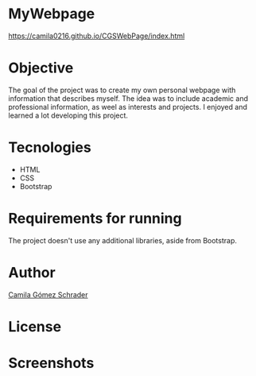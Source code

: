 # MyWebpage
https://camila0216.github.io/CGSWebPage/index.html

# Objective
The goal of the project was to create my own personal webpage with information that describes myself. The idea was to include academic and professional information, as weel as interests and projects. I enjoyed and learned a lot developing this project.

# Tecnologies
- HTML
- CSS
- Bootstrap

# Requirements for running
The project doesn't use any additional libraries, aside from Bootstrap.

# Author
[Camila Gómez Schrader](https://camila0216.github.io/CGSWebPage/index.html)

# License

# Screenshots
